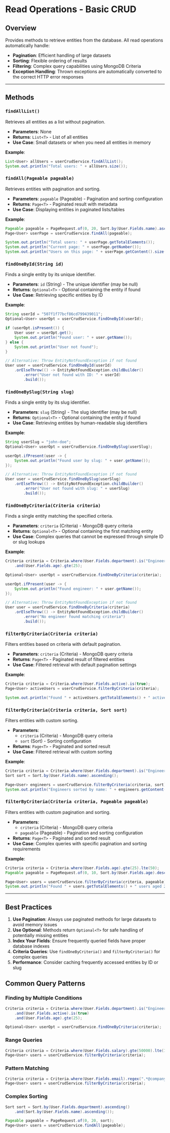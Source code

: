 # Read Operations - Basic CRUD

## Overview

Provides methods to retrieve entities from the database. All read operations automatically handle:

- **Pagination**: Efficient handling of large datasets
- **Sorting**: Flexible ordering of results
- **Filtering**: Complex query capabilities using MongoDB Criteria
- **Exception Handling**: Thrown exceptions are automatically converted to the correct HTTP error responses

---

## Methods

### `findAllList()`

Retrieves all entities as a list without pagination.

- **Parameters**: None
- **Returns**: `List<T>` - List of all entities
- **Use Case**: Small datasets or when you need all entities in memory

**Example**:

```java
List<User> allUsers = userCrudService.findAllList();
System.out.println("Total users: " + allUsers.size());
```

### `findAll(Pageable pageable)`

Retrieves entities with pagination and sorting.

- **Parameters**: `pageable` (Pageable) - Pagination and sorting configuration
- **Returns**: `Page<T>` - Paginated result with metadata
- **Use Case**: Displaying entities in paginated lists/tables

**Example**:

```java
Pageable pageable = PageRequest.of(0, 20, Sort.by(User.Fields.name).ascending());
Page<User> userPage = userCrudService.findAll(pageable);

System.out.println("Total users: " + userPage.getTotalElements());
System.out.println("Current page: " + userPage.getNumber());
System.out.println("Users on this page: " + userPage.getContent().size());
```

### `findOneById(String id)`

Finds a single entity by its unique identifier.

- **Parameters**: `id` (String) - The unique identifier (may be null)
- **Returns**: `Optional<T>` - Optional containing the entity if found
- **Use Case**: Retrieving specific entities by ID

**Example**:

```java
String userId = "507f1f77bcf86cd799439011";
Optional<User> userOpt = userCrudService.findOneById(userId);

if (userOpt.isPresent()) {
    User user = userOpt.get();
    System.out.println("Found user: " + user.getName());
} else {
    System.out.println("User not found");
}

// Alternative: Throw EntityNotFoundException if not found
User user = userCrudService.findOneById(userId)
    .orElseThrow(() -> EntityNotFoundException.childBuilder()
        .error("User not found with ID: " + userId)
        .build());
```

### `findOneBySlug(String slug)`

Finds a single entity by its slug identifier.

- **Parameters**: `slug` (String) - The slug identifier (may be null)
- **Returns**: `Optional<T>` - Optional containing the entity if found
- **Use Case**: Retrieving entities by human-readable slug identifiers

**Example**:

```java
String userSlug = "john-doe";
Optional<User> userOpt = userCrudService.findOneBySlug(userSlug);

userOpt.ifPresent(user -> {
    System.out.println("Found user by slug: " + user.getName());
});

// Alternative: Throw EntityNotFoundException if not found
User user = userCrudService.findOneBySlug(userSlug)
    .orElseThrow(() -> EntityNotFoundException.childBuilder()
        .error("User not found with slug: " + userSlug)
        .build());
```

### `findOneByCriteria(Criteria criteria)`

Finds a single entity matching the specified criteria.

- **Parameters**: `criteria` (Criteria) - MongoDB query criteria
- **Returns**: `Optional<T>` - Optional containing the first matching entity
- **Use Case**: Complex queries that cannot be expressed through simple ID or slug lookups

**Example**:

```java
Criteria criteria = Criteria.where(User.Fields.department).is("Engineering")
    .and(User.Fields.age).gte(25);

Optional<User> userOpt = userCrudService.findOneByCriteria(criteria);

userOpt.ifPresent(user -> {
    System.out.println("Found engineer: " + user.getName());
});

// Alternative: Throw EntityNotFoundException if not found
User user = userCrudService.findOneByCriteria(criteria)
    .orElseThrow(() -> EntityNotFoundException.childBuilder()
        .error("No engineer found matching criteria")
        .build());
```

### `filterByCriteria(Criteria criteria)`

Filters entities based on criteria with default pagination.

- **Parameters**: `criteria` (Criteria) - MongoDB query criteria
- **Returns**: `Page<T>` - Paginated result of filtered entities
- **Use Case**: Filtered retrieval with default pagination settings

**Example**:

```java
Criteria criteria = Criteria.where(User.Fields.active).is(true);
Page<User> activeUsers = userCrudService.filterByCriteria(criteria);

System.out.println("Found " + activeUsers.getTotalElements() + " active users");
```

### `filterByCriteria(Criteria criteria, Sort sort)`

Filters entities with custom sorting.

- **Parameters**:
  - `criteria` (Criteria) - MongoDB query criteria
  - `sort` (Sort) - Sorting configuration
- **Returns**: `Page<T>` - Paginated and sorted result
- **Use Case**: Filtered retrieval with custom sorting

**Example**:

```java
Criteria criteria = Criteria.where(User.Fields.department).is("Engineering");
Sort sort = Sort.by(User.Fields.name).ascending();

Page<User> engineers = userCrudService.filterByCriteria(criteria, sort);
System.out.println("Engineers sorted by name: " + engineers.getContent().size());
```

### `filterByCriteria(Criteria criteria, Pageable pageable)`

Filters entities with custom pagination and sorting.

- **Parameters**:
  - `criteria` (Criteria) - MongoDB query criteria
  - `pageable` (Pageable) - Pagination and sorting configuration
- **Returns**: `Page<T>` - Paginated and sorted result
- **Use Case**: Complex queries with specific pagination and sorting requirements

**Example**:

```java
Criteria criteria = Criteria.where(User.Fields.age).gte(25).lte(50);
Pageable pageable = PageRequest.of(0, 10, Sort.by(User.Fields.age).descending());

Page<User> users = userCrudService.filterByCriteria(criteria, pageable);
System.out.println("Found " + users.getTotalElements() + " users aged 25-50");
```

---

## Best Practices

1. **Use Pagination**: Always use paginated methods for large datasets to avoid memory issues
2. **Use Optional**: Methods return `Optional<T>` for safe handling of potentially missing entities
3. **Index Your Fields**: Ensure frequently queried fields have proper database indexes
4. **Criteria Queries**: Use `findOneByCriteria()` and `filterByCriteria()` for complex queries
5. **Performance**: Consider caching frequently accessed entities by ID or slug

## Common Query Patterns

### Finding by Multiple Conditions

```java
Criteria criteria = Criteria.where(User.Fields.department).is("Engineering")
    .and(User.Fields.active).is(true)
    .and(User.Fields.age).gte(25);

Optional<User> userOpt = userCrudService.findOneByCriteria(criteria);
```

### Range Queries

```java
Criteria criteria = Criteria.where(User.Fields.salary).gte(50000).lte(100000);
Page<User> users = userCrudService.filterByCriteria(criteria);
```

### Pattern Matching

```java
Criteria criteria = Criteria.where(User.Fields.email).regex(".*@company\\.com");
Page<User> users = userCrudService.filterByCriteria(criteria);
```

### Complex Sorting

```java
Sort sort = Sort.by(User.Fields.department).ascending()
    .and(Sort.by(User.Fields.name).ascending());

Pageable pageable = PageRequest.of(0, 20, sort);
Page<User> users = userCrudService.findAll(pageable);
```
